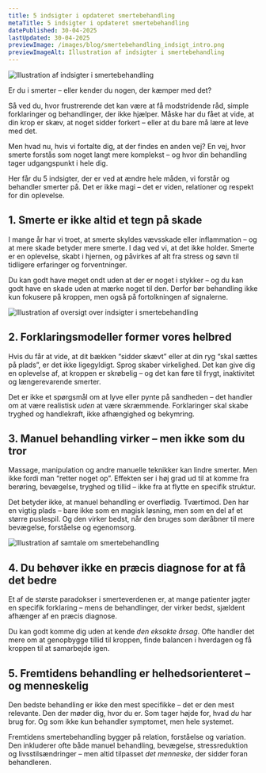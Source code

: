 ```yaml
---
title: 5 indsigter i opdateret smertebehandling
metaTitle: 5 indsigter i opdateret smertebehandling
datePublished: 30-04-2025
lastUpdated: 30-04-2025
previewImage: /images/blog/smertebehandling_indsigt_intro.png
previewImageAlt: Illustration af indsigter i smertebehandling
---
```


![Illustration af indsigter i smertebehandling](/images/blog/smertebehandling_indsigt_intro.png)


Er du i smerter – eller kender du nogen, der kæmper med det?

Så ved du, hvor frustrerende det kan være at få modstridende råd, simple forklaringer og behandlinger, der ikke hjælper. Måske har du fået at vide, at din krop er skæv, at noget sidder forkert – eller at du bare må lære at leve med det.

Men hvad nu, hvis vi fortalte dig, at der findes en anden vej? En vej, hvor smerte forstås som noget langt mere komplekst – og hvor din behandling tager udgangspunkt i hele dig.

Her får du 5 indsigter, der er ved at ændre hele måden, vi forstår og behandler smerter på. Det er ikke magi – det er viden, relationer og respekt for din oplevelse.


## 1. Smerte er ikke altid et tegn på skade

I mange år har vi troet, at smerte skyldes vævsskade eller inflammation – og at mere skade betyder mere smerte. I dag ved vi, at det ikke holder. Smerte er en oplevelse, skabt i hjernen, og påvirkes af alt fra stress og søvn til tidligere erfaringer og forventninger.

Du kan godt have meget ondt uden at der er noget i stykker – og du kan godt have en skade uden at mærke noget til den. Derfor bør behandling ikke kun fokusere på kroppen, men også på fortolkningen af signalerne.


![Illustration af oversigt over indsigter i smertebehandling](/images/blog/smertebehandling_indsigt_oversigt.png)



## 2. Forklaringsmodeller former vores helbred

Hvis du får at vide, at dit bækken “sidder skævt” eller at din ryg “skal sættes på plads”, er det ikke ligegyldigt. Sprog skaber virkelighed. Det kan give dig en oplevelse af, at kroppen er skrøbelig – og det kan føre til frygt, inaktivitet og længerevarende smerter.

Det er ikke et spørgsmål om at lyve eller pynte på sandheden – det handler om at være realistisk *uden* at være skræmmende. Forklaringer skal skabe tryghed og handlekraft, ikke afhængighed og bekymring.


## 3. Manuel behandling virker – men ikke som du tror

Massage, manipulation og andre manuelle teknikker kan lindre smerter. Men ikke fordi man “retter noget op”. Effekten ser i høj grad ud til at komme fra berøring, bevægelse, tryghed og tillid – ikke fra at flytte en specifik struktur.

Det betyder ikke, at manuel behandling er overflødig. Tværtimod. Den har en vigtig plads – bare ikke som en magisk løsning, men som en del af et større puslespil. Og den virker bedst, når den bruges som døråbner til mere bevægelse, forståelse og egenomsorg.


![Illustration af samtale om smertebehandling](/images/blog/smertebehandling_indsigt_samtale.png)



## 4. Du behøver ikke en præcis diagnose for at få det bedre

Et af de største paradokser i smerteverdenen er, at mange patienter jagter en specifik forklaring – mens de behandlinger, der virker bedst, sjældent afhænger af en præcis diagnose.

Du kan godt komme dig uden at kende *den eksakte årsag*. Ofte handler det mere om at genopbygge tillid til kroppen, finde balancen i hverdagen og få kroppen til at samarbejde igen.


## 5. Fremtidens behandling er helhedsorienteret – og menneskelig

Den bedste behandling er ikke den mest specifikke – det er den mest relevante. Den der møder dig, hvor du er. Som tager højde for, hvad *du* har brug for. Og som ikke kun behandler symptomet, men hele systemet.

Fremtidens smertebehandling bygger på relation, forståelse og variation. Den inkluderer ofte både manuel behandling, bevægelse, stressreduktion og livsstilsændringer – men altid tilpasset *det menneske*, der sidder foran behandleren.
